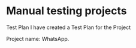 # Manual testing projects

Test Plan I have created a Test Plan for the Project

Project name: WhatsApp.
